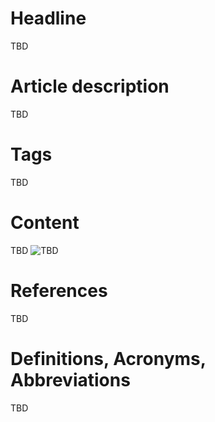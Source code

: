 # Headline
TBD

# Article description
TBD 

# Tags
TBD

# Content
TBD
<img src="./Images/TBD.jpg" alt="TBD" />

# References
TBD

# Definitions, Acronyms, Abbreviations
TBD
